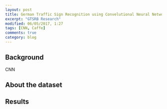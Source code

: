 ```yaml
---
layout: post
title: German Traffic Sign Recognition using Convelutional Neural Network in Caffe
excerpt: "GTSRB Research"
modified: 06/05/2017, 1:27
tags: [CNN, Caffe]
comments: true
category: blog
---
```


## Background
CNN

## About the dataset

## Results
